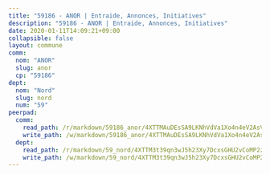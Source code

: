 ```yaml
---
title: "59186 - ANOR | Entraide, Annonces, Initiatives"
description: "59186 - ANOR | Entraide, Annonces, Initiatives"
date: 2020-01-11T14:09:21+09:00
collapsible: false
layout: commune
comm:
  nom: "ANOR"
  slug: anor
  cp: "59186"
dept:
  nom: "Nord"
  slug: nord
  num: "59"
peerpad:
  comm:
    read_path: /r/markdown/59186_anor/4XTTMAuDEsSA9LKNhVdVa1Xo4n4eV2AsVFp3dYMbepsoNYzry
    write_path: /w/markdown/59186_anor/4XTTMAuDEsSA9LKNhVdVa1Xo4n4eV2AsVFp3dYMbepsoNYzry-K3TgUBFUAA4zRCKhMjHft5LEAMGgbcZGyb8qG7A3YNpYkt86V6dM7DzjZjAapHm4EZS2kr2Gmr5QTzwzH3y5PDs2zRk7FXvqy3XhHFe35NRATtCZnRcN1UvJXMAp3Je2u7Hc2uch
  dept:
    read_path: /r/markdown/59_nord/4XTTM3t39qn3wJ5h23Xy7DcxsGHU2vCoMP2z3iS4TUn3TrtdJ
    write_path: /w/markdown/59_nord/4XTTM3t39qn3wJ5h23Xy7DcxsGHU2vCoMP2z3iS4TUn3TrtdJ-K3TgTuZGkuZqXfr6fpmH7pGsMT6ndvZQMyRDze5QBt7XScLWHoBi246kLoDKpTH2Yo4f3AFSSJqGc2ozvNww7qPLqsDjpvahxCbQ6F5znbfjp6kVgaDcTYc9LyhwSfYuCevnvZUQ
---
```


